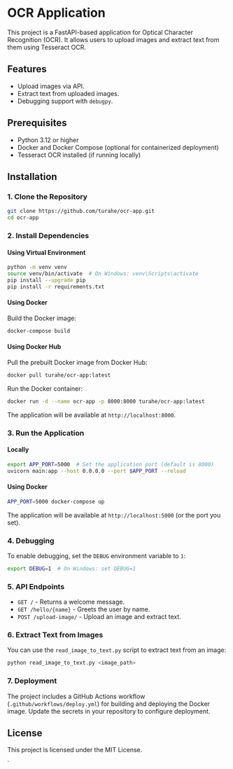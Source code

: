 # OCR Application

This project is a FastAPI-based application for Optical Character Recognition (OCR). It allows users to upload images and extract text from them using Tesseract OCR.

## Features
- Upload images via API.
- Extract text from uploaded images.
- Debugging support with `debugpy`.

## Prerequisites
- Python 3.12 or higher
- Docker and Docker Compose (optional for containerized deployment)
- Tesseract OCR installed (if running locally)

## Installation

### 1. Clone the Repository
```bash
git clone https://github.com/turahe/ocr-app.git
cd ocr-app
```

### 2. Install Dependencies
#### Using Virtual Environment
```bash
python -m venv venv
source venv/bin/activate  # On Windows: venv\Scripts\activate
pip install --upgrade pip
pip install -r requirements.txt
```

#### Using Docker
Build the Docker image:
```bash
docker-compose build
```

#### Using Docker Hub
Pull the prebuilt Docker image from Docker Hub:
```bash
docker pull turahe/ocr-app:latest
```

Run the Docker container:
```bash
docker run -d --name ocr-app -p 8000:8000 turahe/ocr-app:latest
```

The application will be available at `http://localhost:8000`.

### 3. Run the Application
#### Locally
```bash
export APP_PORT=5000  # Set the application port (default is 8000)
uvicorn main:app --host 0.0.0.0 --port $APP_PORT --reload
```

#### Using Docker
```bash
APP_PORT=5000 docker-compose up
```

The application will be available at `http://localhost:5000` (or the port you set).

### 4. Debugging
To enable debugging, set the `DEBUG` environment variable to `1`:
```bash
export DEBUG=1  # On Windows: set DEBUG=1
```

### 5. API Endpoints
- `GET /` - Returns a welcome message.
- `GET /hello/{name}` - Greets the user by name.
- `POST /upload-image/` - Upload an image and extract text.

### 6. Extract Text from Images
You can use the `read_image_to_text.py` script to extract text from an image:
```bash
python read_image_to_text.py <image_path>
```

### 7. Deployment
The project includes a GitHub Actions workflow (`.github/workflows/deploy.yml`) for building and deploying the Docker image. Update the secrets in your repository to configure deployment.

## License
This project is licensed under the MIT License.

`